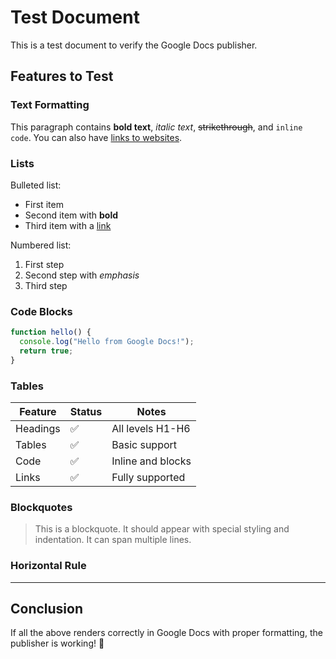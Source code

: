 # Test Document

This is a test document to verify the Google Docs publisher.

## Features to Test

### Text Formatting

This paragraph contains **bold text**, *italic text*, ~~strikethrough~~, and `inline code`. You can also have [links to websites](https://example.com).

### Lists

Bulleted list:
- First item
- Second item with **bold**
- Third item with a [link](https://google.com)

Numbered list:
1. First step
2. Second step with *emphasis*
3. Third step

### Code Blocks

```javascript
function hello() {
  console.log("Hello from Google Docs!");
  return true;
}
```

### Tables

| Feature | Status | Notes |
|---------|--------|-------|
| Headings | ✅ | All levels H1-H6 |
| Tables | ✅ | Basic support |
| Code | ✅ | Inline and blocks |
| Links | ✅ | Fully supported |

### Blockquotes

> This is a blockquote. It should appear with special styling and indentation.
> It can span multiple lines.

### Horizontal Rule

---

## Conclusion

If all the above renders correctly in Google Docs with proper formatting, the publisher is working! 🎉

